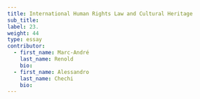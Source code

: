 ```yaml
---
title: International Human Rights Law and Cultural Heritage
sub_title:
label: 23.
weight: 44
type: essay
contributor:
  - first_name: Marc-André
    last_name: Renold
    bio:
  - first_name: Alessandro  
    last_name: Chechi
    bio:
---
```


